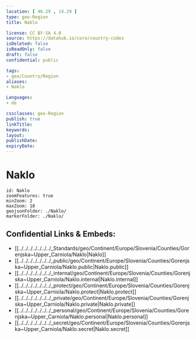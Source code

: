 ```yaml
---
location: [ 46.29 , 14.29 ] 
type: geo-Region
title: Naklo

license: CC BY-SA 4.0
source: https://datahub.io/core/country-codes
isDeleted: false
isReadOnly: false
draft: false
confidential: public

tags:
- geo/Country/Region
aliases:
- Naklo

Languages:
- de

cssclasses: geo-Region
publish: true
linkTitle: 
keywords: 
layout: 
publishDate: 
expiryDate: 
---
```


# Naklo

```leaflet
id: Naklo
zoomFeatures: true 
minZoom: 2 
maxZoom: 18
geojsonFolder: ./Naklo/
markerFolder: ./Naklo/
```


## Confidential Links & Embeds: 
- [[../../../../../../../_Standards/geo/Continent/Europe/Slovenia/Counties/Gorenjska~Upper_Carniola/Naklo|Naklo]] 
- [[../../../../../../../_public/geo/Continent/Europe/Slovenia/Counties/Gorenjska~Upper_Carniola/Naklo.public|Naklo.public]] 
- [[../../../../../../../_internal/geo/Continent/Europe/Slovenia/Counties/Gorenjska~Upper_Carniola/Naklo.internal|Naklo.internal]] 
- [[../../../../../../../_protect/geo/Continent/Europe/Slovenia/Counties/Gorenjska~Upper_Carniola/Naklo.protect|Naklo.protect]] 
- [[../../../../../../../_private/geo/Continent/Europe/Slovenia/Counties/Gorenjska~Upper_Carniola/Naklo.private|Naklo.private]] 
- [[../../../../../../../_personal/geo/Continent/Europe/Slovenia/Counties/Gorenjska~Upper_Carniola/Naklo.personal|Naklo.personal]] 
- [[../../../../../../../_secret/geo/Continent/Europe/Slovenia/Counties/Gorenjska~Upper_Carniola/Naklo.secret|Naklo.secret]] 

